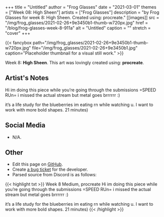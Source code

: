+++
title =       "Untitled"
author =      "Frog Glasses"
date =        "2021-03-01"
themes =      ["Week 08: High Sheen"]
artists =     ["Frog Glasses"]
description = "by Frog Glasses for week 8: High Sheen. Created using: procreate."
[[images]]
      src = "/img/frog_glasses/2021-02-26+9e3450b1-thumb-w720px.jpg"
      href = "/blog/frog-glasses-week-8-911a"
      alt = "Untitled"
      caption = ""
      stretch = "cover"
+++

{{< fancybox path="/img/frog_glasses/2021-02-26+9e3450b1-thumb-w720px.jpg" file="/img/frog_glasses/2021-02-26+9e3450b1.jpg" caption="Placeholder thumbnail for a visual still work." >}}


Week 8: **High Sheen**. This art was lovingly created using: **procreate**.

## Artist's Notes

Hi im doing this piece while you’re going through the submissions =SPEED RUn= i missed the actual stream but metal goes brrrrrr :) 

it’s  a life study for the blueberries im eating rn while watching u. I want to work with more bold shapes. 21 minutes)

## Social Media

- N/A.

## Other

- Edit this page on [GitHub](https://github.com/teaminkling/web-refresh/edit/main/content/blog/frog-glasses-week-8-911a.md).
- Create [a bug ticket](https://github.com/teaminkling/web-refresh/issues/new?assignees=&labels=bug&template=problem-report.md&title=) for the developer.
- Parsed source from Discord is as follows:

{{< highlight txt >}}
Week 8
Medium, procreate 
Hi im doing this piece while you’re going through the submissions =SPEED RUn= i missed the actual stream but metal goes brrrrrr :) 

it’s  a life study for the blueberries im eating rn while watching u. I want to work with more bold shapes. 21 minutes)
{{< /highlight >}}